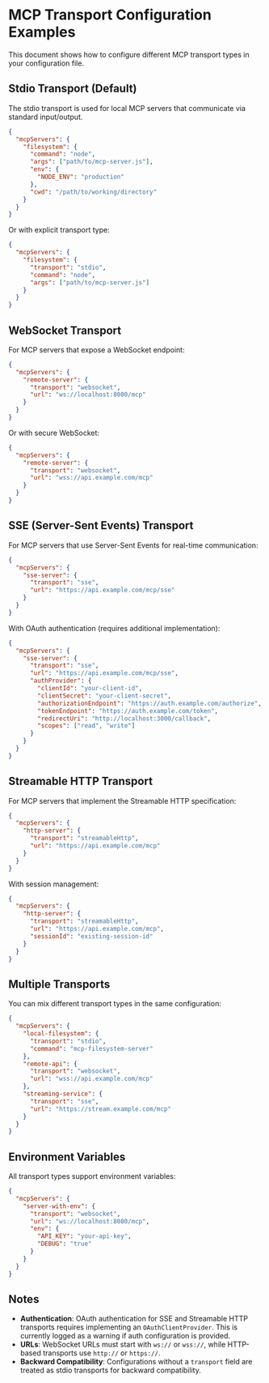 # MCP Transport Configuration Examples

This document shows how to configure different MCP transport types in your configuration file.

## Stdio Transport (Default)

The stdio transport is used for local MCP servers that communicate via standard input/output.

```json
{
  "mcpServers": {
    "filesystem": {
      "command": "node",
      "args": ["path/to/mcp-server.js"],
      "env": {
        "NODE_ENV": "production"
      },
      "cwd": "/path/to/working/directory"
    }
  }
}
```

Or with explicit transport type:

```json
{
  "mcpServers": {
    "filesystem": {
      "transport": "stdio",
      "command": "node",
      "args": ["path/to/mcp-server.js"]
    }
  }
}
```

## WebSocket Transport

For MCP servers that expose a WebSocket endpoint:

```json
{
  "mcpServers": {
    "remote-server": {
      "transport": "websocket",
      "url": "ws://localhost:8080/mcp"
    }
  }
}
```

Or with secure WebSocket:

```json
{
  "mcpServers": {
    "remote-server": {
      "transport": "websocket",
      "url": "wss://api.example.com/mcp"
    }
  }
}
```

## SSE (Server-Sent Events) Transport

For MCP servers that use Server-Sent Events for real-time communication:

```json
{
  "mcpServers": {
    "sse-server": {
      "transport": "sse",
      "url": "https://api.example.com/mcp/sse"
    }
  }
}
```

With OAuth authentication (requires additional implementation):

```json
{
  "mcpServers": {
    "sse-server": {
      "transport": "sse",
      "url": "https://api.example.com/mcp/sse",
      "authProvider": {
        "clientId": "your-client-id",
        "clientSecret": "your-client-secret",
        "authorizationEndpoint": "https://auth.example.com/authorize",
        "tokenEndpoint": "https://auth.example.com/token",
        "redirectUri": "http://localhost:3000/callback",
        "scopes": ["read", "write"]
      }
    }
  }
}
```

## Streamable HTTP Transport

For MCP servers that implement the Streamable HTTP specification:

```json
{
  "mcpServers": {
    "http-server": {
      "transport": "streamableHttp",
      "url": "https://api.example.com/mcp"
    }
  }
}
```

With session management:

```json
{
  "mcpServers": {
    "http-server": {
      "transport": "streamableHttp",
      "url": "https://api.example.com/mcp",
      "sessionId": "existing-session-id"
    }
  }
}
```

## Multiple Transports

You can mix different transport types in the same configuration:

```json
{
  "mcpServers": {
    "local-filesystem": {
      "transport": "stdio",
      "command": "mcp-filesystem-server"
    },
    "remote-api": {
      "transport": "websocket",
      "url": "wss://api.example.com/mcp"
    },
    "streaming-service": {
      "transport": "sse",
      "url": "https://stream.example.com/mcp"
    }
  }
}
```

## Environment Variables

All transport types support environment variables:

```json
{
  "mcpServers": {
    "server-with-env": {
      "transport": "websocket",
      "url": "ws://localhost:8080/mcp",
      "env": {
        "API_KEY": "your-api-key",
        "DEBUG": "true"
      }
    }
  }
}
```

## Notes

- **Authentication**: OAuth authentication for SSE and Streamable HTTP transports requires implementing an `OAuthClientProvider`. This is currently logged as a warning if auth configuration is provided.
- **URLs**: WebSocket URLs must start with `ws://` or `wss://`, while HTTP-based transports use `http://` or `https://`.
- **Backward Compatibility**: Configurations without a `transport` field are treated as stdio transports for backward compatibility.